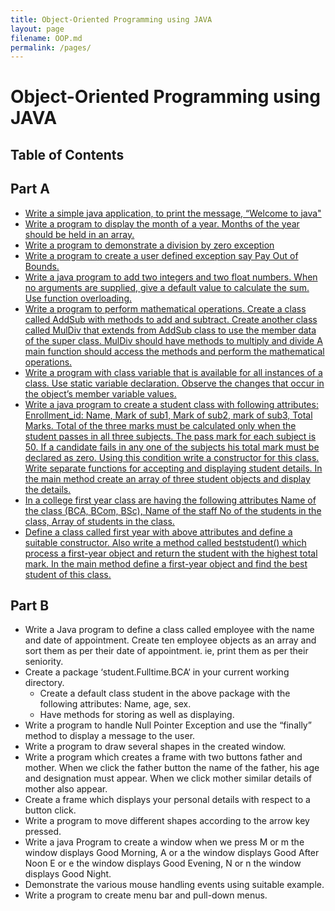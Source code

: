 ```yaml
---
title: Object-Oriented Programming using JAVA
layout: page
filename: OOP.md
permalink: /pages/
---
```


# Object-Oriented Programming using JAVA

## Table of Contents

## Part A

-   [Write a simple java application, to print the message, “Welcome to java"](/Semester%202/Object-Oriented%20Programming%20using%20JAVA/welcome.java)
-   [Write a program to display the month of a year. Months of the year should be held in an array.](/Semester%202/Object-Oriented%20Programming%20using%20JAVA/month_of_year.java)
-   [Write a program to demonstrate a division by zero exception](/Semester%202/Object-Oriented%20Programming%20using%20JAVA/divided_by_zero_exception.java)
-   [Write a program to create a user defined exception say Pay Out of Bounds.](/Semester%202/Object-Oriented%20Programming%20using%20JAVA/pay_out_of_bound.java)
-   [Write a java program to add two integers and two float numbers. When no arguments are supplied, give a default value to calculate the sum. Use function overloading.](/Semester%202/Object-Oriented%20Programming%20using%20JAVA/method_overload.java)
-   [Write a program to perform mathematical operations. Create a class called AddSub with methods to add and subtract. Create another class called MulDiv that extends from AddSub class to use the member data of the super class. MulDiv should have methods to multiply and divide A main function should access the methods and perform the mathematical operations.](/Semester%202/Object-Oriented%20Programming%20using%20JAVA/multi_math_opt.java)
-   [Write a program with class variable that is available for all instances of a class. Use static variable declaration. Observe the changes that occur in the object’s member variable values.](/Semester%202/Object-Oriented%20Programming%20using%20JAVA/static_variable_decl.java)
-   [Write a java program to create a student class with following attributes: Enrollment_id: Name, Mark of sub1, Mark of sub2, mark of sub3, Total Marks. Total of the three marks must be calculated only when the student passes in all three subjects. The pass mark for each subject is 50. If a candidate fails in any one of the subjects his total mark must be declared as zero. Using this condition write a constructor for this class. Write separate functions for accepting and displaying student details. In the main method create an array of three student objects and display the details.](/Semester%202/Object-Oriented%20Programming%20using%20JAVA/student_marks.java)
-   [In a college first year class are having the following attributes Name of the class (BCA, BCom, BSc), Name of the staff No of the students in the class, Array of students in the class.](/Semester%202/Object-Oriented%20Programming%20using%20JAVA/first_year_class.java)
-   [Define a class called first year with above attributes and define a suitable constructor. Also write a method called beststudent() which process a first-year object and return the student with the highest total mark. In the main method define a first-year object and find the best student of this class.](/Semester%202/Object-Oriented%20Programming%20using%20JAVA/best_student.java)
## Part B
-   Write a Java program to define a class called employee with the name and date of appointment. Create ten employee objects as an array and sort them as per their date of appointment. ie, print them as per their seniority.
-   Create a package ‘student.Fulltime.BCA‘ in your current working directory.
    -   Create a default class student in the above package with the following attributes: Name, age, sex.
    -   Have methods for storing as well as displaying.
-   Write a program to handle Null Pointer Exception and use the “finally” method to display a message to the user.
-   Write a program to draw several shapes in the created window.
-   Write a program which creates a frame with two buttons father and
    mother. When we click the father button the name of the father, his age and designation must appear. When we click mother similar details of mother also appear.
-   Create a frame which displays your personal details with respect to a button click.
-   Write a program to move different shapes according to the arrow key pressed.
-   Write a java Program to create a window when we press M or m the window displays Good Morning, A or a the window displays Good After Noon E or e the window displays Good Evening, N or n the window displays Good Night.
-   Demonstrate the various mouse handling events using suitable example.
-   Write a program to create menu bar and pull-down menus.

